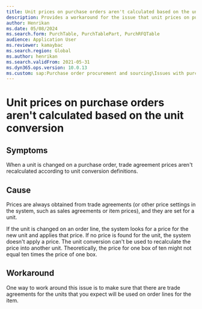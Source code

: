 ```yaml
---
title: Unit prices on purchase orders aren't calculated based on the unit conversion
description: Provides a workaround for the issue that unit prices on purchase orders aren't calculated based on the unit conversion.
author: Henrikan
ms.date: 05/08/2024
ms.search.form: PurchTable, PurchTablePart, PurchRFQTable
audience: Application User
ms.reviewer: kamaybac
ms.search.region: Global
ms.author: henrikan
ms.search.validFrom: 2021-05-31
ms.dyn365.ops.version: 10.0.13
ms.custom: sap:Purchase order procurement and sourcing\Issues with purchase orders
---
```

# Unit prices on purchase orders aren't calculated based on the unit conversion

## Symptoms

When a unit is changed on a purchase order, trade agreement prices aren't recalculated according to unit conversion definitions.

## Cause

Prices are always obtained from trade agreements (or other price settings in the system, such as sales agreements or item prices), and they are set for a unit.

If the unit is changed on an order line, the system looks for a price for the new unit and applies that price. If no price is found for the unit, the system doesn't apply a price. The unit conversion can't be used to recalculate the price into another unit. Theoretically, the price for one box of ten might not equal ten times the price of one box.

## Workaround

One way to work around this issue is to make sure that there are trade agreements for the units that you expect will be used on order lines for the item.
